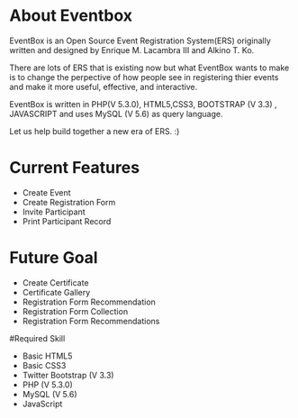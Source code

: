# About Eventbox
EventBox is an Open Source Event Registration System(ERS) originally written and designed by Enrique M. Lacambra III and Alkino T. Ko.

There are lots of ERS that is existing now but what EventBox wants to make is to change the perpective of how people see in registering thier events and make it more useful, effective, and interactive.

EventBox is written in PHP(V 5.3.0), HTML5,CSS3, BOOTSTRAP (V 3.3) , JAVASCRIPT and uses MySQL (V 5.6) as query language.

Let us help build together a new era of ERS. :)

# Current Features
- Create Event
- Create Registration Form
- Invite Participant
- Print Participant Record

# Future Goal
- Create Certificate
- Certificate Gallery
- Registration Form Recommendation
- Registration Form Collection
- Registration Form Recommendations

#Required Skill
- Basic HTML5
- Basic CSS3
- Twitter Bootstrap (V 3.3)
- PHP (V 5.3.0)
- MySQL (V 5.6)
- JavaScript

